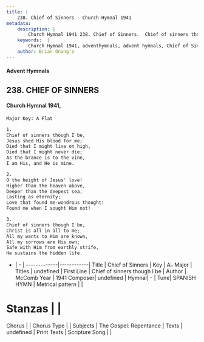```yaml
---
title: |
    238. Chief of Sinners - Church Hymnal 1941
metadata:
    description: |
        Church Hymnal 1941 238. Chief of Sinners.  Chief of sinners though I be, Jesus shed His blood for me; Died that I might live on high, Died that I might never die; As the brance is to the vine, I am His, and He is mine.  
    keywords:  |
        Church Hymnal 1941, adventhymnals, advent hymnals, Chief of Sinners, Chief of sinners though I be. 
    author: Brian Onang'o
---
```


#### Advent Hymnals
## 238. CHIEF OF SINNERS
####  Church Hymnal 1941,

```txt
Major Key: A Flat

1.
Chief of sinners though I be,
Jesus shed His blood for me;
Died that I might live on high,
Died that I might never die;
As the brance is to the vine,
I am His, and He is mine.

2.
O the height of Jesus' love!
Higher than the heaven above,
Deeper than the deepest sea,
Lasting as eternity;
Love that found me-wondrous thought!
Found me when I sought Him not!

3.
Chief of sinners though I be,
Christ is all in all to me;
All my wants to Him are known,
All my sorrows are His own;
Safe with Him from earthly strife,
He sustains the hidden life. 


```

- |   -  |
-------------|------------|
Title | Chief of Sinners |
Key | A♭ Major |
Titles | undefined |
First Line | Chief of sinners though I be |
Author | McComb
Year | 1941
Composer| undefined |
Hymnal|  - |
Tune| SPANISH HYMN |
Metrical pattern | |
# Stanzas |  |
Chorus |  |
Chorus Type |  |
Subjects | The Gospel: Repentance |
Texts | undefined |
Print Texts | 
Scripture Song |  |
    
